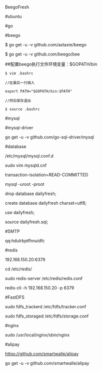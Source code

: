 BeegoFresh

#ubuntu

#go

#beego

$ go get -u -v github.com/astaxie/beego

$ go get -u -v github.com/beego/bee

##配置beego执行文件环境变量：$GOPATH/bin

	$ vim .bashrc
  
	//在最后一行插入
  
	export PATH="$GOPATH/bin:$PATH"
  
	//然后保存退出
  
	$ source .bashrc
  
#mysql

#mysql-driver

go get -u -v github.com/go-sql-driver/mysql

#database

/etc/mysql/mysql.conf.d

sudo vim mysqld.cnf

transaction-isolation=READ-COMMITTED

mysql -uroot -proot

drop database dailyfresh;

create database dailyfresh charset=utf8;

use dailyfresh;

source dailyfresh.sql;

#SMTP

qq:hdulrbptfhnuidfc

#redis

192.168.150.20:6379

cd /etc/redis/

sudo redis-server /etc/redis/redis.conf 

redis-cli -h 192.168.150.20 -p 6379

#FastDFS

sudo  fdfs_trackerd  /etc/fdfs/tracker.conf

sudo fdfs_storaged  /etc/fdfs/storage.conf

#nginx

sudo  /usr/local/nginx/sbin/nginx

#alipay

https://github.com/smartwalle/alipay

go get -u -v github.com/smartwalle/alipay
